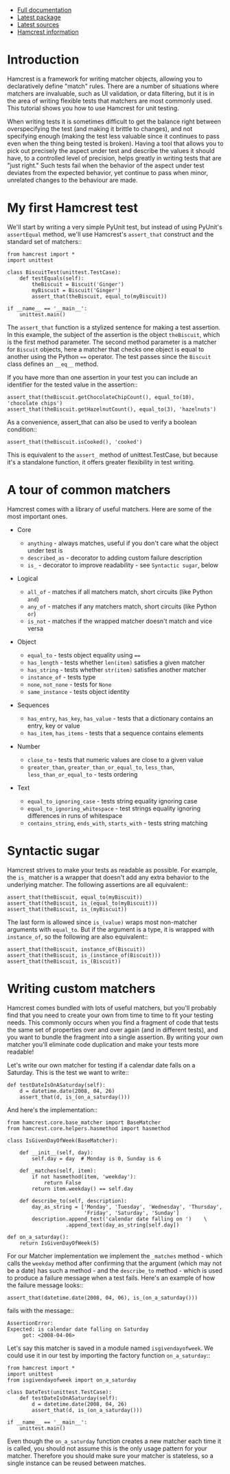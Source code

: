 * [Full documentation](http://packages.python.org/PyHamcrest)
* [Latest package](http://pypi.python.org/pypi/PyHamcrest)
* [Latest sources](https://github.com/jonreid/PyHamcrest)
* [Hamcrest information](http://code.google.com/p/hamcrest)


Introduction
============

Hamcrest is a framework for writing matcher objects, allowing you to
declaratively define "match" rules. There are a number of situations where
matchers are invaluable, such as UI validation, or data filtering, but it is in
the area of writing flexible tests that matchers are most commonly used. This
tutorial shows you how to use Hamcrest for unit testing.

When writing tests it is sometimes difficult to get the balance right between
overspecifying the test (and making it brittle to changes), and not specifying
enough (making the test less valuable since it continues to pass even when the
thing being tested is broken). Having a tool that allows you to pick out
precisely the aspect under test and describe the values it should have, to a
controlled level of precision, helps greatly in writing tests that are "just
right." Such tests fail when the behavior of the aspect under test deviates
from the expected behavior, yet continue to pass when minor, unrelated changes
to the behaviour are made.


My first Hamcrest test
======================

We'll start by writing a very simple PyUnit test, but instead of using PyUnit's
``assertEqual`` method, we'll use Hamcrest's ``assert_that`` construct and the
standard set of matchers::

    from hamcrest import *
    import unittest

    class BiscuitTest(unittest.TestCase):
        def testEquals(self):
            theBiscuit = Biscuit('Ginger')
            myBiscuit = Biscuit('Ginger')
            assert_that(theBiscuit, equal_to(myBiscuit))

    if __name__ == '__main__':
        unittest.main()

The ``assert_that`` function is a stylized sentence for making a test
assertion. In this example, the subject of the assertion is the object
``theBiscuit``, which is the first method parameter. The second method
parameter is a matcher for ``Biscuit`` objects, here a matcher that checks one
object is equal to another using the Python ``==`` operator. The test passes
since the ``Biscuit`` class defines an ``__eq__`` method.

If you have more than one assertion in your test you can include an identifier
for the tested value in the assertion::

    assert_that(theBiscuit.getChocolateChipCount(), equal_to(10), 'chocolate chips')
    assert_that(theBiscuit.getHazelnutCount(), equal_to(3), 'hazelnuts')

As a convenience, assert_that can also be used to verify a boolean condition::

    assert_that(theBiscuit.isCooked(), 'cooked')

This is equivalent to the ``assert_`` method of unittest.TestCase, but because
it's a standalone function, it offers greater flexibility in test writing.


A tour of common matchers
=========================

Hamcrest comes with a library of useful matchers. Here are some of the most important ones.

* Core

  * ``anything`` - always matches, useful if you don't care what the object
    under test is
  * ``described_as`` - decorator to adding custom failure description
  * ``is_`` - decorator to improve readability - see `Syntactic sugar`, below

* Logical

  * ``all_of`` - matches if all matchers match, short circuits (like Python
    ``and``)
  * ``any_of`` - matches if any matchers match, short circuits (like Python
    ``or``)
  * ``is_not`` - matches if the wrapped matcher doesn't match and vice versa

* Object

  * ``equal_to`` - tests object equality using ``==``
  * ``has_length`` - tests whether ``len(item)`` satisfies a given matcher
  * ``has_string`` - tests whether ``str(item)`` satisfies another matcher
  * ``instance_of`` - tests type
  * ``none``, ``not_none`` - tests for ``None``
  * ``same_instance`` - tests object identity

* Sequences

  * ``has_entry``, ``has_key``, ``has_value`` - tests that a dictionary
    contains an entry, key or value
  * ``has_item``, ``has_items`` - tests that a sequence contains elements

* Number

  * ``close_to`` - tests that numeric values are close to a given value
  * ``greater_than``, ``greater_than_or_equal_to``, ``less_than``,
    ``less_than_or_equal_to`` - tests ordering

* Text

  * ``equal_to_ignoring_case`` - tests string equality ignoring case
  * ``equal_to_ignoring_whitespace`` - test strings equality ignoring
    differences in runs of whitespace
  * ``contains_string``, ``ends_with``, ``starts_with`` - tests string matching


Syntactic sugar
===============

Hamcrest strives to make your tests as readable as possible. For example, the
``is_`` matcher is a wrapper that doesn't add any extra behavior to the
underlying matcher. The following assertions are all equivalent::

    assert_that(theBiscuit, equal_to(myBiscuit))
    assert_that(theBiscuit, is_(equal_to(myBiscuit)))
    assert_that(theBiscuit, is_(myBiscuit))

The last form is allowed since ``is_(value)`` wraps most non-matcher arguments
with ``equal_to``. But if the argument is a type, it is wrapped with
``instance_of``, so the following are also equivalent::

    assert_that(theBiscuit, instance_of(Biscuit))
    assert_that(theBiscuit, is_(instance_of(Biscuit)))
    assert_that(theBiscuit, is_(Biscuit))


Writing custom matchers
=======================

Hamcrest comes bundled with lots of useful matchers, but you'll probably find
that you need to create your own from time to time to fit your testing needs.
This commonly occurs when you find a fragment of code that tests the same set
of properties over and over again (and in different tests), and you want to
bundle the fragment into a single assertion. By writing your own matcher you'll
eliminate code duplication and make your tests more readable!

Let's write our own matcher for testing if a calendar date falls on a Saturday.
This is the test we want to write::

    def testDateIsOnASaturday(self):
        d = datetime.date(2008, 04, 26)
        assert_that(d, is_(on_a_saturday()))

And here's the implementation::

    from hamcrest.core.base_matcher import BaseMatcher
    from hamcrest.core.helpers.hasmethod import hasmethod

    class IsGivenDayOfWeek(BaseMatcher):

        def __init__(self, day):
            self.day = day  # Monday is 0, Sunday is 6

        def _matches(self, item):
            if not hasmethod(item, 'weekday'):
                return False
            return item.weekday() == self.day

        def describe_to(self, description):
            day_as_string = ['Monday', 'Tuesday', 'Wednesday', 'Thursday',
                             'Friday', 'Saturday', 'Sunday']
            description.append_text('calendar date falling on ')    \
                       .append_text(day_as_string[self.day])

    def on_a_saturday():
        return IsGivenDayOfWeek(5)

For our Matcher implementation we implement the ``_matches`` method - which
calls the ``weekday`` method after confirming that the argument (which may not
be a date) has such a method - and the ``describe_to`` method - which is used
to produce a failure message when a test fails. Here's an example of how the
failure message looks::

    assert_that(datetime.date(2008, 04, 06), is_(on_a_saturday()))

fails with the message::

    AssertionError:
    Expected: is calendar date falling on Saturday
         got: <2008-04-06>

Let's say this matcher is saved in a module named ``isgivendayofweek``. We
could use it in our test by importing the factory function ``on_a_saturday``::

    from hamcrest import *
    import unittest
    from isgivendayofweek import on_a_saturday

    class DateTest(unittest.TestCase):
        def testDateIsOnASaturday(self):
            d = datetime.date(2008, 04, 26)
            assert_that(d, is_(on_a_saturday()))

    if __name__ == '__main__':
        unittest.main()

Even though the ``on_a_saturday`` function creates a new matcher each time it
is called, you should not assume this is the only usage pattern for your
matcher. Therefore you should make sure your matcher is stateless, so a single
instance can be reused between matches.
